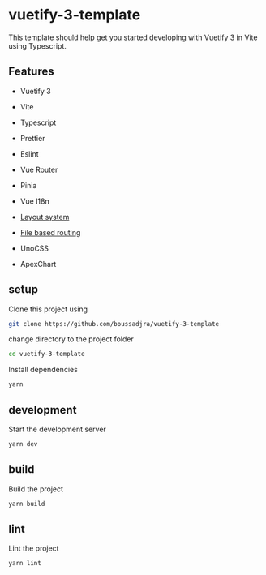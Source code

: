 # vuetify-3-template

This template should help get you started developing with Vuetify 3 in Vite using Typescript.

## Features

-   Vuetify 3
-   Vite
-   Typescript
-   Prettier
-   Eslint

-   Vue Router
-   Pinia
-   Vue I18n
-   [Layout system](https://github.com/JohnCampionJr/vite-plugin-vue-layouts)
-   [File based routing](https://github.com/hannoeru/vite-plugin-pages)
-   UnoCSS
-   ApexChart

## setup

Clone this project using

```bash
git clone https://github.com/boussadjra/vuetify-3-template
```

change directory to the project folder

```bash
cd vuetify-3-template
```

Install dependencies

```bash
yarn
```

## development

Start the development server

```bash
yarn dev
```

## build

Build the project

```bash
yarn build

```

## lint

Lint the project

```bash
yarn lint
```

